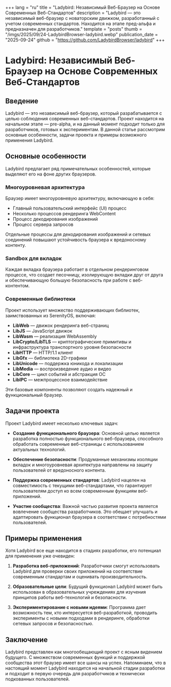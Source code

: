 +++
lang = "ru"
title = "Ladybird: Независимый Веб-Браузер на Основе Современных Веб-Стандартов"
description = "Ladybird — это независимый веб-браузер с новаторским движком, разработанный с учетом современных стандартов. Находится на этапе пред-альфа и предназначен для разработчиков."
template = "posts"
thumb = "/imgs/2025/09/24-LadybirdBrowser-ladybird.webp"
publication_date = "2025-09-24"
github = "https://github.com/LadybirdBrowser/ladybird"
+++

# Ladybird: Независимый Веб-Браузер на Основе Современных Веб-Стандартов

## Введение

Ladybird — это независимый веб-браузер, который разрабатывается с целью соблюдения современных веб-стандартов. Проект находится на начальном этапе — pre-alpha, и на данный момент подходит только для разработчиков, готовых к экспериментам. В данной статье рассмотрим основные особенности, задачи проекта и примеры возможного применения Ladybird.

## Основные особенности

Ladybird предлагает ряд примечательных особенностей, которые выделяют его на фоне других браузеров.

### Многоуровневая архитектура

Браузер имеет многоуровневую архитектуру, включающую в себя:

- Главный пользовательский интерфейс (UI) процесс
- Несколько процессов рендеринга WebContent
- Процесс декодирования изображений
- Процесс сервера запросов

Отдельные процессы для декодирования изображений и сетевых соединений повышают устойчивость браузера к вредоносному контенту. 

### Sandbox для вкладок

Каждая вкладка браузера работает в отдельном рендеринговом процессе, что создает песочницу, изолирующую вкладки друг от друга и обеспечивающую большую безопасность при работе с веб-контентом.

### Современные библиотеки

Проект использует множество поддерживающих библиотек, заимствованных из SerenityOS, включая:

- **LibWeb** — движок рендеринга веб-страниц
- **LibJS** — JavaScript движок
- **LibWasm** — реализация WebAssembly
- **LibCrypto/LibTLS** — криптографические примитивы и инфраструктура транспортного уровня безопасности
- **LibHTTP** — HTTP/1.1 клиент
- **LibGfx** — библиотека 2D-графики
- **LibUnicode** — поддержка юникода и локализации
- **LibMedia** — воспроизведение аудио и видео
- **LibCore** — цикл событий и абстракция ОС
- **LibIPC** — межпроцессное взаимодействие

Эти базовые компоненты позволяют создать надежный и функциональный браузер.

## Задачи проекта

Проект Ladybird имеет несколько ключевых задач:

- **Создание функционального браузера**: Основной целью является разработка полностью функционального веб-браузера, способного обработать современные веб-страницы с использованием актуальных технологий.

- **Обеспечение безопасности**: Продуманные механизмы изоляции вкладок и многоуровневая архитектура направлены на защиту пользователей от вредоносного контента.

- **Поддержка современных стандартов**: Ladybird нацелен на совместимость с текущими веб-стандартами, что гарантирует пользователям доступ ко всем современным функциям веб-приложений.

- **Участие сообщества**: Важной частью развития проекта является вовлечение сообщества разработчиков. Это обещает улучшать и адаптировать функционал браузера в соответствии с потребностями пользователей.

## Примеры применения

Хотя Ladybird все еще находится в стадиях разработки, его потенциал для применения уже очевиден:

1. **Разработка веб-приложений**: Разработчики смогут использовать Ladybird для проверки своих приложений на соответствие современным стандартам и оценивать производительность.

2. **Образовательные цели**: Будущий функционал Ladybird может быть использован в образовательных учреждениях для изучения принципов работы веб-технологий и безопасности.

3. **Экспериментирование с новыми идеями**: Программа дает возможность тем, кто интересуется веб-разработкой, проводить эксперименты с новыми подходами в рендеринге, обработки сетевых запросов и безопасностью.

## Заключение

Ladybird представлен как многообещающий проект с ясным видением будущего. С множеством современных функций и поддержкой сообщества этот браузер имеет все шансы на успех. Напоминаем, что в настоящий момент Ladybird находится на начальной стадии разработки и подходит в первую очередь для разработчиков и технически подкованных пользователей.
